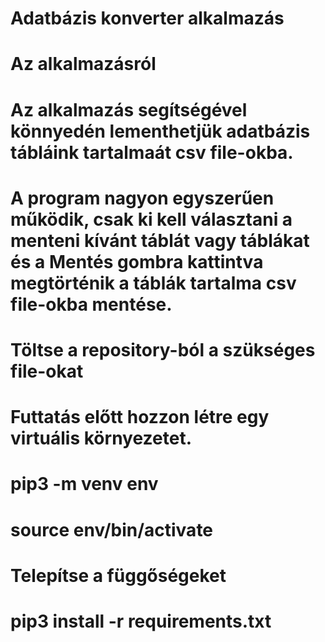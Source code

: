 # Adatbázis konverter alkalmazás

# Az alkalmazásról

# Az alkalmazás segítségével könnyedén lementhetjük adatbázis tábláink tartalmaát csv file-okba.
# A program nagyon egyszerűen működik, csak ki kell választani a menteni kívánt táblát vagy táblákat és a Mentés gombra kattintva megtörténik a táblák tartalma csv file-okba mentése.

# Töltse a repository-ból a szükséges file-okat
# 

# Futtatás előtt hozzon létre egy virtuális környezetet.
# pip3 -m venv env
# source env/bin/activate

# Telepítse a függőségeket
# pip3 install -r requirements.txt
